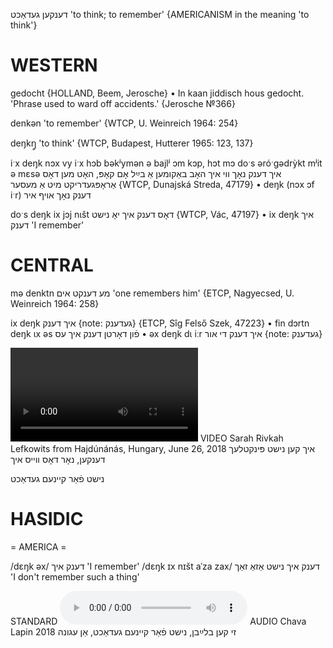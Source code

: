 דענקען
געדאַכט
'to think; to remember'
{AMERICANISM in the meaning 'to think'}

WESTERN
========

gedocht {HOLLAND, Beem, Jerosche}
	•	In kaan jiddisch hous gedocht. 'Phrase used to ward off accidents.' {Jerosche №366}

denkən 'to remember' {WTCP, U. Weinreich 1964: 254}

deŋkŋ̥ 'to think' {WTCP, Budapest, Hutterer 1965: 123, 137}

iˑx deŋk nɔx vy iˑx hɔb bəkʲymən ə bajlʲ ɔm kɔp, hɔt mɔ doˑs əróˑgədrỳkt mʲit ə mɛsə איך דענק נאָך ווי איך האָב באַקומען אַ בײַל אָם קאָפּ, האָט מען דאָס אַראָפּגעדריקט מיט אַ מעסער {WTCP, Dunajská Streda, 47179}
	•	deŋk (nɔx ɔf iˑr) דענק נאָך אויף איר

doˑs deŋk ix jɔj nɩšt דאָס דענק איך יאָ נישט {WTCP, Vác, 47197}
	•	ix deŋk איך דענק 'I remember'

CENTRAL
========

mə denktn מע דענקט אים 'one remembers him' {ETCP, Nagyecsed, U. Weinreich 1964: 258}

ix deŋk איך דענק {note: געדענק} {ETCP, Sîg Felső Szek, 47223}
	•	fin dɔrtn deŋk ɩx əs פֿון דאָרטן דענק איך עס
	•	əx deŋk dɩ iːr איך דענק די אור {note: געדענק}

![](https://ia801500.us.archive.org/3/items/SarahRivkahLefkowitsLexicon/ikh%20ken%20nisht%20pinktlekh%20denken,%20nor%20dos%20veys%20ikh%20-%20Sarah%20Rivkah%20Lefkowits.mp4)
VIDEO Sarah Rivkah Lefkowits from Hajdúnánás, Hungary, June 26, 2018
איך קען נישט פּינקטלעך דענקען, נאָר דאָס ווייס איך

נישט פֿאַר קיינעם געדאַכט

HASIDIC
=======
= AMERICA = 

/dɛŋk əx/ דענק איך 'I remember'
/dɛŋk ɪx nɪšt aˈza zax/ דענק איך נישט אַזאַ זאַך 'I don't remember such a thing'

STANDARD
<audio controls src="https://ia902809.us.archive.org/25/items/ChavaLapin/Agune-ZiKeynBlaybnNishtFarKeynemGedakhtAnAgune-ChavaLapin5July2018.mp3"></audio>
AUDIO Chava Lapin 2018
זי קען בלײַבן, נישט פֿאַר קיינעם געדאַכט, אַן עגונה